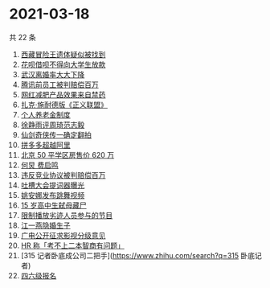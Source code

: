 # 2021-03-18

共 22 条

<!-- BEGIN ZHIHUSEARCH -->
<!-- 最后更新时间 Thu Mar 18 2021 23:06:57 GMT+0800 (China Standard Time) -->
1. [西藏冒险王遗体疑似被找到](https://www.zhihu.com/search?q=西藏冒险王)
1. [花呗借呗不得向大学生放款](https://www.zhihu.com/search?q=花呗)
1. [武汉离婚率大大下降](https://www.zhihu.com/search?q=离婚冷静期)
1. [腾讯前员工被判赔偿百万](https://www.zhihu.com/search?q=竞业协议)
1. [网红减肥产品效果来自禁药](https://www.zhihu.com/search?q=减肥药)
1. [扎克·施耐德版《正义联盟》](https://www.zhihu.com/search?q=正义联盟)
1. [个人养老金制度](https://www.zhihu.com/search?q=个人养老金制度)
1. [徐静雨评周琦范志毅](https://www.zhihu.com/search?q=徐静雨)
1. [仙剑奇侠传一确定翻拍](https://www.zhihu.com/search?q=仙剑一翻牌)
1. [拼多多超越阿里](https://www.zhihu.com/search?q=拼多多超阿里)
1. [北京 50 平学区房售价 620 万 ](https://www.zhihu.com/search?q=学区房)
1. [何炅 费启鸣](https://www.zhihu.com/search?q=何炅)
1. [违反竞业协议被判赔偿百万](https://www.zhihu.com/search?q=竞业协议)
1. [吐槽大会提词器曝光](https://www.zhihu.com/search?q=吐槽大会)
1. [姚安娜发布跳舞视频](https://www.zhihu.com/search?q=姚安娜)
1. [15 岁高中生弑母藏尸](https://www.zhihu.com/search?q=高中生弑母)
1. [限制播放劣迹人员参与的节目](https://www.zhihu.com/search?q=劣迹艺人)
1. [江一燕隐婚生子](https://www.zhihu.com/search?q=江一燕)
1. [广电公开征求影视分级意见](https://www.zhihu.com/search?q=影视分级)
1. [HR 称「考不上二本智商有问题」](https://www.zhihu.com/search?q=杭州hr)
1. [315 记者卧底成公司二把手](https://www.zhihu.com/search?q=315 卧底记者)
1. [四六级报名](https://www.zhihu.com/search?q=四六级报名)
<!-- END ZHIHUSEARCH -->
